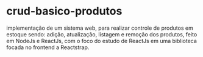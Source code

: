 # crud-basico-produtos
implementação de um sistema web, para realizar controle de produtos em estoque sendo: adição, atualização, listagem e remoção dos produtos, feito em NodeJs e ReactJs, com o foco do estudo de ReactJs em uma biblioteca focada no frontend a Reactstrap.

